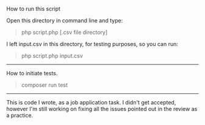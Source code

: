 How to run this script

Open this directory in command line and type:

>php script.php [.csv file directory]

I left input.csv in this directory, for testing purposes, so you can run:

>php script.php input.csv

------------------------------------------------------------------------

How to initiate tests.

>composer run test

-------------------------------------------------------------------------

This is code I wrote, as a job application task. I didn't get accepted, however I'm still working on 
fixing all the issues pointed out in the review as a practice. 
